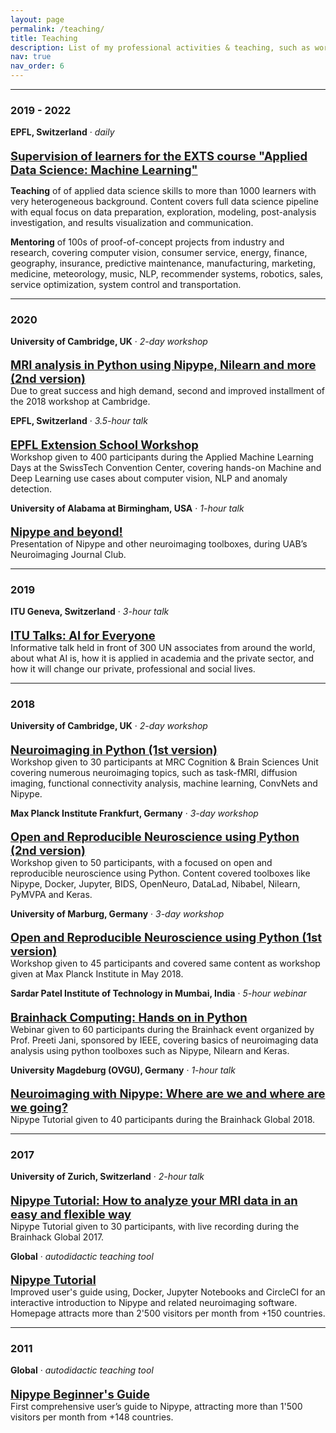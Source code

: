 ```yaml
---
layout: page
permalink: /teaching/
title: Teaching
description: List of my professional activities & teaching, such as workshops, talks and online tutorials.
nav: true
nav_order: 6
---
```


___
### 2019 - 2022

<p style="margin-bottom: 0"><b>EPFL, Switzerland</b> · <i>daily</i></p>
<p style="font-size:1.15rem; margin-bottom: 0"><b><a href="https://www.extensionschool.ch/applied-data-science-machine-learning">Supervision of learners for the EXTS course "Applied Data Science: Machine Learning"</a></b></p>

**Teaching** of of applied data science skills to more than 1000 learners with very heterogeneous background. Content covers full data science pipeline with equal focus on data preparation, exploration, modeling, post-analysis investigation, and results visualization and communication.

**Mentoring** of 100s of proof-of-concept projects from industry and research, covering computer vision, consumer service, energy, finance, geography, insurance, predictive maintenance, manufacturing, marketing, medicine, meteorology, music, NLP, recommender systems, robotics, sales, service optimization, system control and transportation.

___
### 2020

<p style="margin-bottom: 0"><b>University of Cambridge, UK</b> · <i>2-day workshop</i></p>
<p style="font-size:1.15rem; margin-bottom: 0"><b><a href="https://github.com/miykael/workshop_pybrain">MRI analysis in Python using Nipype, Nilearn and more (2nd version)</a></b></p>
Due to great success and high demand, second and improved installment of the 2018 workshop at Cambridge.

<p style="margin-bottom: 0"><b>EPFL, Switzerland</b> · <i>3.5-hour talk</i></p>
<p style="font-size:1.15rem; margin-bottom: 0"><b><a href="https://appliedmldays.org/events/amld-epfl-2020/workshops/epfl-extension-school-workshop-machine-learning-and-data-visualization">EPFL Extension School Workshop</a></b></p>
Workshop given to 400 participants during the Applied Machine Learning Days at the SwissTech Convention Center, covering hands-on Machine and Deep Learning use cases about computer vision, NLP and anomaly detection.

<p style="margin-bottom: 0"><b>University of Alabama at Birmingham, USA</b> · <i>1-hour talk</i></p>
<p style="font-size:1.15rem; margin-bottom: 0"><b><a href="https://github.com/miykael/journal_club_uab">Nipype and beyond!</a></b></p>
Presentation of Nipype and other neuroimaging toolboxes, during UAB’s Neuroimaging Journal Club.

___
### 2019

<p style="margin-bottom: 0"><b>ITU Geneva, Switzerland</b> · <i>3-hour talk</i></p>
<p style="font-size:1.15rem; margin-bottom: 0"><b><a href="https://www.itu.int/en/ITU-D/bdt-director/Pages/Speeches.aspx?ItemID=212 ">ITU Talks: AI for Everyone</a></b></p>
Informative talk held in front of 300 UN associates from around the world, about what AI is, how it is applied in academia and the private sector, and how it will change our private, professional and social lives.

___
### 2018

<p style="margin-bottom: 0"><b>University of Cambridge, UK</b> · <i>2-day workshop</i></p>
<p style="font-size:1.15rem; margin-bottom: 0"><b><a href="https://github.com/miykael/workshop_cambridge">Neuroimaging in Python (1st version)</a></b></p>
Workshop given to 30 participants at MRC Cognition & Brain Sciences Unit covering numerous neuroimaging topics, such as task-fMRI, diffusion imaging, functional connectivity analysis, machine learning, ConvNets and Nipype.

<p style="margin-bottom: 0"><b>Max Planck Institute Frankfurt, Germany</b> · <i>3-day workshop</i></p>
<p style="font-size:1.15rem; margin-bottom: 0"><b><a href="https://openreproneuro2018frankfurt.github.io">Open and Reproducible Neuroscience using Python (2nd version)</a></b></p>
Workshop given to 50 participants, with a focused on open and reproducible neuroscience using Python. Content covered toolboxes like Nipype, Docker, Jupyter, BIDS, OpenNeuro, DataLad, Nibabel, Nilearn, PyMVPA and Keras.

<p style="margin-bottom: 0"><b>University of Marburg, Germany</b> · <i>3-day workshop</i></p>
<p style="font-size:1.15rem; margin-bottom: 0"><b><a href="https://openreproneuro2018marburg.github.io">Open and Reproducible Neuroscience using Python (1st version)</a></b></p>
Workshop given to 45 participants and covered same content as workshop given at Max Planck Institute in May 2018.

<p style="margin-bottom: 0"><b>Sardar Patel Institute of Technology in Mumbai, India</b> · <i>5-hour webinar</i></p>
<p style="font-size:1.15rem; margin-bottom: 0"><b><a href="https://github.com/miykael/workshop_mumbai">Brainhack Computing: Hands on in Python</a></b></p>
Webinar given to 60 participants during the Brainhack event organized by Prof. Preeti Jani, sponsored by IEEE, covering basics of neuroimaging data analysis using python toolboxes such as Nipype, Nilearn and Keras.

<p style="margin-bottom: 0"><b>University Magdeburg (OVGU), Germany</b> · <i>1-hour talk</i></p>
<p style="font-size:1.15rem; margin-bottom: 0"><b><a href="https://brainhack.psychoinformatics.de">Neuroimaging with Nipype: Where are we and where are we going?</a></b></p>
Nipype Tutorial given to 40 participants during the Brainhack Global 2018.

___
### 2017

<p style="margin-bottom: 0"><b>University of Zurich, Switzerland</b> · <i>2-hour talk</i></p>
<p style="font-size:1.15rem; margin-bottom: 0"><b><a href="https://dynage.github.io/brainhack-zh">Nipype Tutorial: How to analyze your MRI data in an easy and flexible way</a></b></p>
Nipype Tutorial given to 30 participants, with live recording during the Brainhack Global 2017.

<p style="margin-bottom: 0"><b>Global</b> · <i>autodidactic teaching tool</i></p>
<p style="font-size:1.15rem; margin-bottom: 0"><b><a href="https://miykael.github.io/nipype_tutorial">Nipype Tutorial</a></b></p>
Improved user's guide using, Docker, Jupyter Notebooks and CircleCI for an interactive introduction to Nipype and related neuroimaging software. Homepage attracts more than 2'500 visitors per month from +150 countries.

___
### 2011

<p style="margin-bottom: 0"><b>Global</b> · <i>autodidactic teaching tool</i></p>
<p style="font-size:1.15rem; margin-bottom: 0"><b><a href="http://miykael.github.io/nipype-beginner-s-guide">Nipype Beginner's Guide</a></b></p>
First comprehensive user’s guide to Nipype, attracting more than 1'500 visitors per month from +148 countries.

